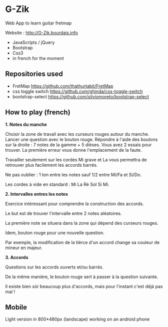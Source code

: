 G-Zik
=====

Web App to learn guitar fretmap

Website : http://G-Zik.bourdais.info

* JavaScripts / jQuery
* Bootstrap
* Css3
* in french for the moment

Repositories used
-----------------

* FretMap https://github.com/thathurtabit/FretMap
* css toggle switch https://github.com/ghinda/css-toggle-switch
* bootstrap-select https://github.com/silviomoreto/bootstrap-select

How to play (french)
--------------------
**1. Notes du manche**

Choisir la zone de travail avec les curseurs rouges autour du manche.
Lancer une question avec le bouton rouge.
Répondre à l'aide des boutons sur la droite : 7 notes de la gamme + 5 dièses.
Vous avez 2 essais pour trouver. La première erreur vous donne l'emplacement de la faute.

Travailler seulement sur les cordes Mi grave et La vous permettra de retrouver plus facilement les accords barrés.

Ne pas oublier : 1 ton entre les notes sauf 1/2 entre Mi/Fa et Si/Do.

Les cordes à vide en standard : Mi La Ré Sol Si Mi.

**2. Intervalles entres les notes**

Exercice intéressant pour comprendre la construction des accords.

Le but est de trouver l'intervalle entre 2 notes aléatoires.

La première note se situera dans la zone qui dépend des curseurs rouges.

Idem, bouton rouge pour une nouvelle question.

Par exemple, la modification de la tièrce d'un accord change sa couleur de mineur en majeur.

**3. Accords**

Questions sur les accords ouverts et/ou barrés.

De la même manière, le bouton rouge sert à passer à la question suivante.

Il existe bien sûr beaucoup plus d'accords, mais pour l'instant c'est déjà pas mal !

Mobile
------

Light version in 800*480px (landscape) working on an android phone
